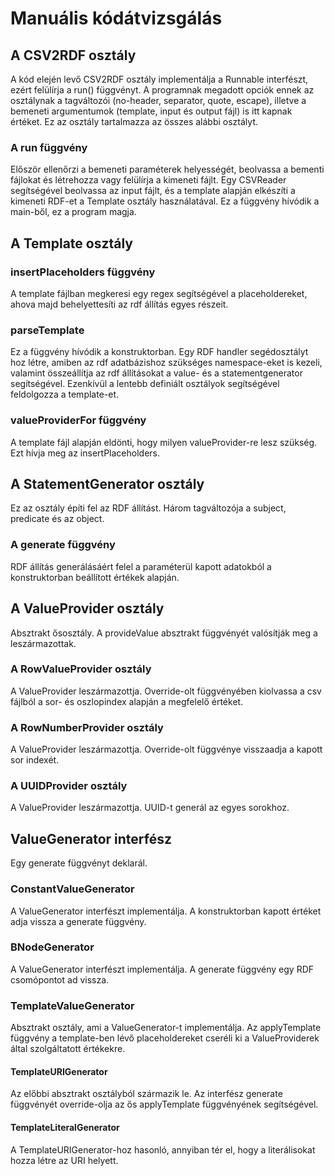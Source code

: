 # Manuális kódátvizsgálás
## A CSV2RDF osztály
A kód elején levő CSV2RDF osztály implementálja a Runnable interfészt, ezért felülírja a run() függvényt. A programnak megadott opciók ennek az osztálynak a tagváltozói (no-header, separator, quote, escape), illetve a bemeneti argumentumok (template, input és output fájl) is itt kapnak értéket. Ez az osztály tartalmazza az összes alábbi osztályt.
### A run függvény
Először ellenőrzi a bemeneti paraméterek helyességét, beolvassa a bementi fájlokat és létrehozza vagy felülírja a kimeneti fájlt. Egy CSVReader segítségével beolvassa az input fájlt, és a template alapján elkészíti a kimeneti RDF-et a Template osztály használatával. Ez a függvény hívódik a main-ből, ez a program magja.

## A Template osztály
### insertPlaceholders függvény
A template fájlban megkeresi egy regex segítségével a placeholdereket, ahova majd behelyettesíti az rdf állítás egyes részeit.
### parseTemplate
Ez a függvény hívódik a konstruktorban. Egy RDF handler segédosztályt hoz létre, amiben az rdf adatbázishoz szükséges namespace-eket is kezeli, valamint összeállítja az rdf állításokat a value- és a statementgenerator segítségével. Ezenkívül a lentebb definiált osztályok segítségével feldolgozza a template-et.
### valueProviderFor függvény
A template fájl alapján eldönti, hogy milyen valueProvider-re lesz szükség. Ezt hívja meg az insertPlaceholders.
## A StatementGenerator osztály
Ez az osztály építi fel az RDF állítást. Három tagváltozója a subject, predicate és az object.
### A generate függvény
RDF állítás generálásáért felel a paraméterül kapott adatokból a konstruktorban beállított értékek alapján.
## A ValueProvider osztály
Absztrakt ősosztály. A provideValue absztrakt függvényét valósítják meg a leszármazottak.
### A RowValueProvider osztály
A ValueProvider leszármazottja. Override-olt függvényében kiolvassa a csv fájlból a sor- és oszlopindex alapján a megfelelő értéket.
### A RowNumberProvider osztály
A ValueProvider leszármazottja. Override-olt függvénye visszaadja a kapott sor indexét.
### A UUIDProvider osztály
A ValueProvider leszármazottja. UUID-t generál az egyes sorokhoz.
## ValueGenerator interfész
Egy generate függvényt deklarál.
### ConstantValueGenerator
A ValueGenerator interfészt implementálja. A konstruktorban kapott értéket adja vissza a generate függvény.
### BNodeGenerator
A ValueGenerator interfészt implementálja. A generate függvény egy RDF csomópontot ad vissza.
### TemplateValueGenerator
Absztrakt osztály, ami a ValueGenerator-t implementálja. Az applyTemplate függvény a template-ben lévő placeholdereket cseréli ki a ValueProviderek által szolgáltatott értékekre.
#### TemplateURIGenerator
Az előbbi absztrakt osztályból származik le. Az interfész generate függvényét override-olja az ős applyTemplate függvényének segítségével.
#### TemplateLiteralGenerator
A TemplateURIGenerator-hoz hasonló, annyiban tér el, hogy a literálisokat hozza létre az URI helyett.
